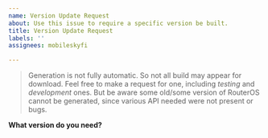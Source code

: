 ```yaml
---
name: Version Update Request
about: Use this issue to require a specific version be built.
title: Version Update Request
labels: ''
assignees: mobileskyfi

---
```


>  Generation is not fully automatic.  So not all build may appear for download. Feel free to make a request for one, including _testing_ and _development_ ones.  But be aware some old/some version of RouterOS cannot be generated, since various API needed were not present or bugs.

**What version do you need?**
